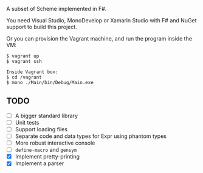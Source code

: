 A subset of Scheme implemented in F#.

You need Visual Studio, MonoDevelop or Xamarin Studio with F# and NuGet support to build this project.

Or you can provision the Vagrant machine, and run the program inside the VM:

```
$ vagrant up
$ vagrant ssh

Inside Vagrant box:
$ cd /vagrant
$ mono ./Main/bin/Debug/Main.exe
```

## TODO
- [ ] A bigger standard library
- [ ] Unit tests
- [ ] Support loading files
- [ ] Separate code and data types for Expr using phantom types
- [ ] More robust interactive console
- [ ] `define-macro` and `gensym`
- [X] Implement pretty-printing
- [x] Implement a parser
